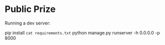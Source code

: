 Public Prize
===========

Running a dev server:

  pip install `cat requirements.txt`
  python manage.py runserver -h 0.0.0.0 -p 8000
